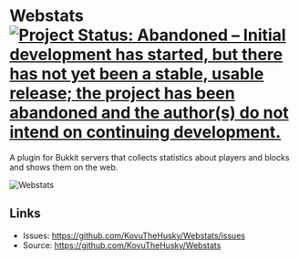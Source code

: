 # Webstats [![Project Status: Abandoned – Initial development has started, but there has not yet been a stable, usable release; the project has been abandoned and the author(s) do not intend on continuing development.](https://www.repostatus.org/badges/latest/abandoned.svg)](https://www.repostatus.org/#abandoned)


A plugin for Bukkit servers that collects statistics about players and blocks and shows them on the web.

![Webstats](https://kovuthehusky.com/assets/webstats2.png)

## Links

* Issues: <https://github.com/KovuTheHusky/Webstats/issues>
* Source: <https://github.com/KovuTheHusky/Webstats>
